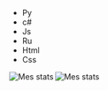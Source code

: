- Py
- c#
- Js
- Ru
- Html
- Css

<img align="left" alt="Mes stats" src="https://github-readme-stats.vercel.app/api?username=Zenroxx&show_icons=true&hide_border=true" />
<img align="left" alt="Mes stats" src="https://github-readme-stats.vercel.app/api/top-langs/?username=Zenroxx&theme=radical" />

